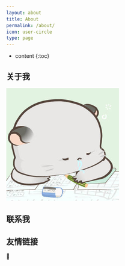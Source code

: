 ```yaml
---
layout: about
title: About
permalink: /about/
icon: user-circle
type: page
---
```


* content
{:toc}
## 关于我



<left>
    <img src="https://raw.githubusercontent.com/HG1227/image/master/img_tuchuang/20191217224204.jpg" 
          />
</left>



## 联系我 



## 友情链接

:chestnut: 

 